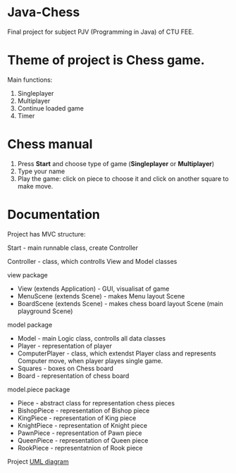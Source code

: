 # Java-Chess
Final project for subject PJV (Programming in Java) of CTU FEE.

# Theme of project is Chess game.

Main functions:
1. Singleplayer
2. Multiplayer
3. Continue loaded game
4. Timer

# Chess manual
1) Press **Start** and choose type of game (**Singleplayer** or **Multiplayer**)
2) Type your name
3) Play the game: click on piece to choose it and click on another square to make move.

# Documentation
Project has MVC structure:

Start - main runnable class, create Controller

Controller - class, which controlls View and Model classes

view package
- View (extends Application) - GUI, visualisat of game
- MenuScene (extends Scene) - makes Menu layout Scene
- BoardScene (extends Scene) - makes chess board layout Scene (main playground Scene)

model package
- Model - main Logic class, controlls all data classes
- Player - representation of player
- ComputerPlayer - class, which extendst Player class and represents Computer move, when player playes single game.
- Squares - boxes on Chess board
- Board - representation of chess board

model.piece package
- Piece - abstract class for representation chess pieces
- BishopPiece - representation of Bishop piece
- KingPiece - representation of King piece
- KnightPiece - representation of Knight piece
- PawnPiece - representation of Pawn piece
- QueenPiece - representation of Queen piece
- RookPiece - representatnion of Rook piece

Project [UML diagram](docs/UML.pdf)
